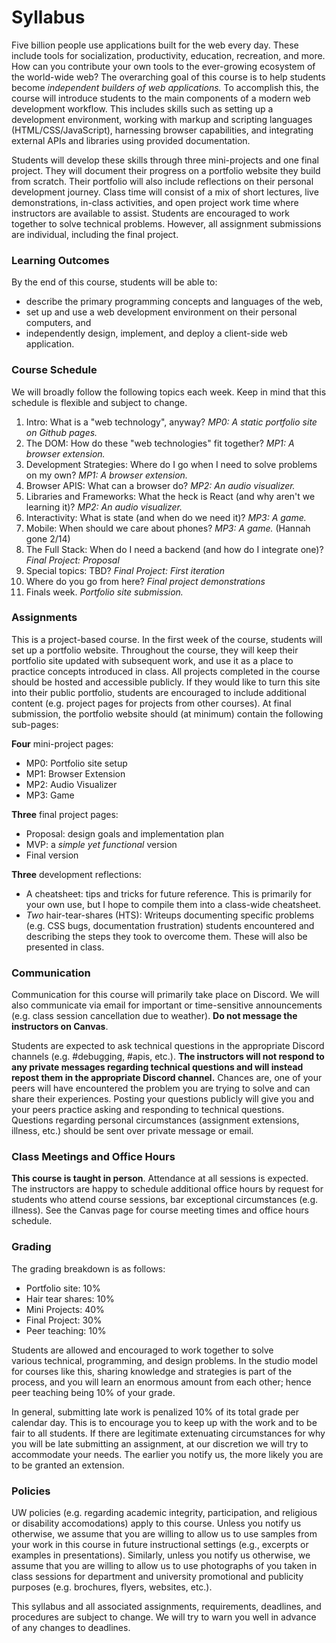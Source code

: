 # Syllabus

Five billion people use applications built for the web every day. These include
tools for socialization, productivity, education, recreation, and more. How can
you contribute your own tools to the ever-growing ecosystem of the world-wide
web? The overarching goal of this course is to help students become _independent
builders of web applications._ To accomplish this, the course will introduce
students to the main components of a modern web development workflow. This
includes skills such as setting up a development environment, working with
markup and scripting languages (HTML/CSS/JavaScript), harnessing browser
capabilities, and integrating external APIs and libraries using provided
documentation.

Students will develop these skills through three mini-projects and one final
project. They will document their progress on a portfolio website they build
from scratch. Their portfolio will also include reflections on their personal
development journey. Class time will consist of a mix of short lectures, live
demonstrations, in-class activities, and open project work time where
instructors are available to assist. Students are encouraged to work together to
solve technical problems. However, all assignment submissions are individual,
including the final project.

### Learning Outcomes

By the end of this course, students will be able to:

- describe the primary programming concepts and languages of the web,
- set up and use a web development environment on their personal computers, and
- independently design, implement, and deploy a client-side web application.

### Course Schedule

We will broadly follow the following topics each week. Keep in mind that this
schedule is flexible and subject to change.

1. Intro: What is a "web technology", anyway? _MP0: A static portfolio site on
   Github pages._
2. The DOM: How do these "web technologies" fit together? _MP1: A browser
   extension._
3. Development Strategies: Where do I go when I need to solve problems on my
   own? _MP1: A browser extension._
4. Browser APIS: What can a browser do? _MP2: An audio visualizer._
5. Libraries and Frameworks: What the heck is React (and why aren't we learning
   it)? _MP2: An audio visualizer._
6. Interactivity: What is state (and when do we need it)? _MP3: A game._
7. Mobile: When should we care about phones? _MP3: A game._ (Hannah gone 2/14)
8. The Full Stack: When do I need a backend (and how do I integrate one)? _Final
   Project: Proposal_
9. Special topics: TBD? _Final Project: First iteration_
10. Where do you go from here? _Final project demonstrations_
11. Finals week. _Portfolio site submission._

### Assignments

This is a project-based course. In the first week of the course, students will
set up a portfolio website. Throughout the course, they will keep their
portfolio site updated with subsequent work, and use it as a place to practice
concepts introduced in class. All projects completed in the course should be
hosted and accessible publicly. If they would like to turn this site into their
public portfolio, students are encouraged to include additional content (e.g.
project pages for projects from other courses). At final submission, the
portfolio website should (at minimum) contain the following sub-pages:

**Four** mini-project pages:

- MP0: Portfolio site setup
- MP1: Browser Extension
- MP2: Audio Visualizer
- MP3: Game

**Three** final project pages:

- Proposal: design goals and implementation plan
- MVP: a _simple yet functional_ version
- Final version

**Three** development reflections:

- A cheatsheet: tips and tricks for future reference. This is primarily for your
  own use, but I hope to compile them into a class-wide cheatsheet.
- _Two_ hair-tear-shares (HTS): Writeups documenting specific problems (e.g. CSS
  bugs, documentation frustration) students encountered and describing the steps
  they took to overcome them. These will also be presented in class.

### Communication

Communication for this course will primarily take place on Discord. We will also
communicate via email for important or time-sensitive announcements (e.g. class
session cancellation due to weather). **Do not message the instructors on
Canvas**.

Students are expected to ask technical questions in the appropriate Discord
channels (e.g. #debugging, #apis, etc.). **The instructors will not respond to
any private messages regarding technical questions and will instead repost them
in the appropriate Discord channel.** Chances are, one of your peers will have
encountered the problem you are trying to solve and can share their experiences.
Posting your questions publicly will give you and your peers practice asking and
responding to technical questions. Questions regarding personal circumstances
(assignment extensions, illness, etc.) should be sent over private message or
email.

### Class Meetings and Office Hours

**This course is taught in person**. Attendance at all sessions is expected. The
instructors are happy to schedule additional office hours by request for
students who attend course sessions, bar exceptional circumstances (e.g.
illness). See the Canvas page for course meeting times and office hours
schedule.

### Grading

The grading breakdown is as follows:

- Portfolio site: 10%
- Hair tear shares: 10%
- Mini Projects: 40%
- Final Project: 30%
- Peer teaching: 10%

Students are allowed and encouraged to work together to solve various technical,
programming, and design problems. In the studio model for courses like this,
sharing knowledge and strategies is part of the process, and you will learn an
enormous amount from each other; hence peer teaching being 10% of your grade.

In general, submitting late work is penalized 10% of its total grade per
calendar day. This is to encourage you to keep up with the work and to be fair
to all students. If there are legitimate extenuating circumstances for why you
will be late submitting an assignment, at our discretion we will try to
accommodate your needs. The earlier you notify us, the more likely you are to be
granted an extension.

### Policies

UW policies (e.g. regarding academic integrity, participation, and religious or
disability accomodations) apply to this course. Unless you notify us otherwise,
we assume that you are willing to allow us to use samples from your work in this
course in future instructional settings (e.g., excerpts or examples in
presentations). Similarly, unless you notify us otherwise, we assume that you
are willing to allow us to use photographs of you taken in class sessions for
department and university promotional and publicity purposes (e.g. brochures,
flyers, websites, etc.).

This syllabus and all associated assignments, requirements, deadlines, and
procedures are subject to change. We will try to warn you well in advance of any
changes to deadlines.
